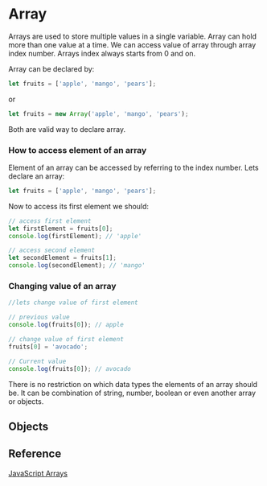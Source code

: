 # Array
Arrays are used to store multiple values in a single variable. Array can hold more than one value at a time. We can access value of array through array index number. Arrays index always starts from 0 and on.

Array can be declared by:
```js
let fruits = ['apple', 'mango', 'pears'];
``` 
or
```js
let fruits = new Array('apple', 'mango', 'pears');
```
Both are valid way to declare array.

### How to access element of an array 
Element of an array can be accessed by referring to the index number.
Lets declare an array:
```js
let fruits = ['apple', 'mango', 'pears'];
``` 
Now to access its first element we should:
```js
// access first element
let firstElement = fruits[0];
console.log(firstElement); // 'apple'

// access second element
let secondElement = fruits[1];
console.log(secondElement); // 'mango'

```

### Changing value of an array
```js
//lets change value of first element

// previous value
console.log(fruits[0]); // apple

// change value of first element
fruits[0] = 'avocado';

// Current value
console.log(fruits[0]); // avocado

```

There is no restriction on which data types the elements of an array should be. It can be combination of string, number, boolean or even another array or objects.


## Objects

## Reference
[JavaScript Arrays](https://www.w3schools.com/js/js_arrays.asp)